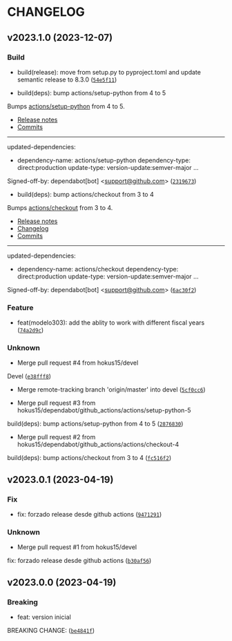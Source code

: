 # CHANGELOG



## v2023.1.0 (2023-12-07)

### Build

* build(release): move from setup.py to pyproject.toml and update semantic release to 8.3.0 ([`54e5f11`](https://github.com/hokus15/ArrendaToolsModelo303/commit/54e5f11c9a69fa7cc1448e60b7e84ea0e9a13ba5))

* build(deps): bump actions/setup-python from 4 to 5

Bumps [actions/setup-python](https://github.com/actions/setup-python) from 4 to 5.
- [Release notes](https://github.com/actions/setup-python/releases)
- [Commits](https://github.com/actions/setup-python/compare/v4...v5)

---
updated-dependencies:
- dependency-name: actions/setup-python
  dependency-type: direct:production
  update-type: version-update:semver-major
...

Signed-off-by: dependabot[bot] &lt;support@github.com&gt; ([`2319673`](https://github.com/hokus15/ArrendaToolsModelo303/commit/231967300f89d86888fe3811e3062d0ce3a241d3))

* build(deps): bump actions/checkout from 3 to 4

Bumps [actions/checkout](https://github.com/actions/checkout) from 3 to 4.
- [Release notes](https://github.com/actions/checkout/releases)
- [Changelog](https://github.com/actions/checkout/blob/main/CHANGELOG.md)
- [Commits](https://github.com/actions/checkout/compare/v3...v4)

---
updated-dependencies:
- dependency-name: actions/checkout
  dependency-type: direct:production
  update-type: version-update:semver-major
...

Signed-off-by: dependabot[bot] &lt;support@github.com&gt; ([`6ac30f2`](https://github.com/hokus15/ArrendaToolsModelo303/commit/6ac30f2033dc07bb106fe8fe7081c3aab314e790))

### Feature

* feat(modelo303): add the ablity to work with different fiscal years ([`74a2d9c`](https://github.com/hokus15/ArrendaToolsModelo303/commit/74a2d9c1f64ee88b0fec833a7d09c42e970e20a4))

### Unknown

* Merge pull request #4 from hokus15/devel

Devel ([`e38fff8`](https://github.com/hokus15/ArrendaToolsModelo303/commit/e38fff87ef12cc9e9177780b212aa5457ebcd771))

* Merge remote-tracking branch &#39;origin/master&#39; into devel ([`5cf0cc6`](https://github.com/hokus15/ArrendaToolsModelo303/commit/5cf0cc6484241033db7203673c1c369475757ecc))

* Merge pull request #3 from hokus15/dependabot/github_actions/actions/setup-python-5

build(deps): bump actions/setup-python from 4 to 5 ([`2876830`](https://github.com/hokus15/ArrendaToolsModelo303/commit/2876830ff92135a9f3c8fb475d5b9492624317ef))

* Merge pull request #2 from hokus15/dependabot/github_actions/actions/checkout-4

build(deps): bump actions/checkout from 3 to 4 ([`fc516f2`](https://github.com/hokus15/ArrendaToolsModelo303/commit/fc516f256646f8f8171c71039dd8bb01f5951da1))


## v2023.0.1 (2023-04-19)

### Fix

* fix: forzado release desde github actions ([`9471291`](https://github.com/hokus15/ArrendaToolsModelo303/commit/947129178a6d22133321d4616a73dfab0ec4477a))

### Unknown

* Merge pull request #1 from hokus15/devel

fix: forzado release desde github actions ([`b30af56`](https://github.com/hokus15/ArrendaToolsModelo303/commit/b30af569fdc250007a4c9cfe0cc9d771e904e9be))


## v2023.0.0 (2023-04-19)

### Breaking

* feat: version inicial

BREAKING CHANGE: ([`be4841f`](https://github.com/hokus15/ArrendaToolsModelo303/commit/be4841ff74f6bf1eff4c76f056b909eb82539617))
